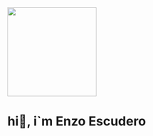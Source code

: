 <div id="header" aling="center">
  <img src="https://media.giphy.com/media/aNqEFrYVnsS52/giphy.gif" width="200" />

  <h1>hi🤗, i`m Enzo Escudero</h1>
</div>
